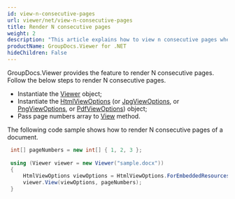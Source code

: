 ```yaml
---
id: view-n-consecutive-pages
url: viewer/net/view-n-consecutive-pages
title: Render N consecutive pages
weight: 2
description: "This article explains how to view n consecutive pages when processing documents with GroupDocs.Viewer within your .NET applications."
productName: GroupDocs.Viewer for .NET
hideChildren: False
---
```

GroupDocs.Viewer provides the feature to render N consecutive pages. Follow the below steps to render N consecutive pages.

* Instantiate the [Viewer](https://apireference.groupdocs.com/net/viewer/groupdocs.viewer/viewer) object;
* Instantiate the [HtmlViewOptions](https://apireference.groupdocs.com/net/viewer/groupdocs.viewer.options/htmlviewoptions) (or [JpgViewOptions](https://apireference.groupdocs.com/net/viewer/groupdocs.viewer.options/jpgviewoptions), or [PngViewOptions](https://apireference.groupdocs.com/net/viewer/groupdocs.viewer.options/pngviewoptions), or [PdfViewOptions](https://apireference.groupdocs.com/net/viewer/groupdocs.viewer.options/pdfviewoptions)) object;
* Pass page numbers array to [View](https://apireference.groupdocs.com/net/viewer/groupdocs.viewer/viewer/methods/view) method.

The following code sample shows how to render N consecutive pages of a document.

```csharp
 int[] pageNumbers = new int[] { 1, 2, 3 };
 
 using (Viewer viewer = new Viewer("sample.docx"))
 {
     HtmlViewOptions viewOptions = HtmlViewOptions.ForEmbeddedResources();
     viewer.View(viewOptions, pageNumbers);
 }
```
